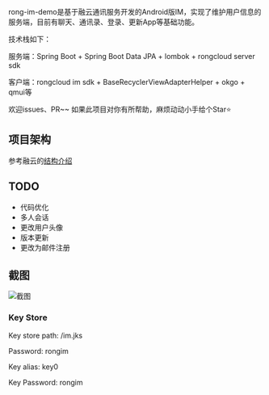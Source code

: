 rong-im-demo是基于融云通讯服务开发的Android版IM，实现了维护用户信息的服务端，目前有聊天、通讯录、登录、更新App等基础功能。

技术栈如下：

服务端：Spring Boot + Spring Boot Data JPA + lombok + rongcloud server sdk

客户端：rongcloud im sdk + BaseRecyclerViewAdapterHelper + okgo + qmui等

欢迎issues、PR~~ 如果此项目对你有所帮助，麻烦动动小手给个Star⭐

## 项目架构

参考融云的[结构介绍](https://docs.rongcloud.cn/v4/5X/views/im/noui/intro/structure.html)

## TODO

- 代码优化
- 多人会话
- 更改用户头像
- 版本更新
- 更改为邮件注册

## 截图

<img src="http://39.107.182.111/images/im_small.png" alt="截图" />

### Key Store

Key store path: /im.jks

Password: rongim

Key alias: key0

Key Password: rongim

